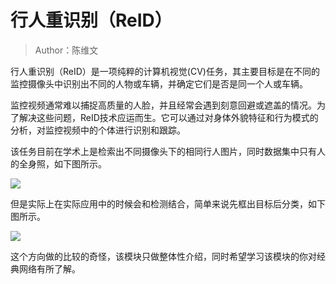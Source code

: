 # 行人重识别（ReID）

> Author：陈维文

行人重识别（ReID）是一项纯粹的计算机视觉(CV)任务，其主要目标是在不同的监控摄像头中识别出不同的人物或车辆，并确定它们是否是同一个人或车辆。

监控视频通常难以捕捉高质量的人脸，并且经常会遇到刻意回避或遮盖的情况。为了解决这些问题，ReID技术应运而生。它可以通过对身体外貌特征和行为模式的分析，对监控视频中的个体进行识别和跟踪。

该任务目前在学术上是检索出不同摄像头下的相同行人图片，同时数据集中只有人的全身照，如下图所示。

![](https://pic-hdu-cs-wiki-1307923872.cos.ap-shanghai.myqcloud.com/ReID1.png)

但是实际上在实际应用中的时候会和检测结合，简单来说先框出目标后分类，如下图所示。

![](https://pic-hdu-cs-wiki-1307923872.cos.ap-shanghai.myqcloud.com/ReID2.png)

这个方向做的比较的奇怪，该模块只做整体性介绍，同时希望学习该模块的你对经典网络有所了解。
